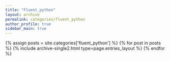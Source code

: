 ```yaml
---
title: "Fluent_python"
layout: archive
permalink: categories/fluent_python
author_profile: true
sidebar_main: true
---
```


{% assign posts = site.categories['fluent_python'] %}
{% for post in posts %} {% include archive-single2.html type=page.entries_layout %} {% endfor %}